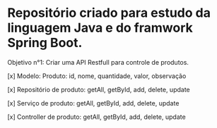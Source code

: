 # Repositório criado para estudo da linguagem Java e do framwork Spring Boot.

Objetivo n°1:
    Criar uma API Restfull para controle de produtos.

[x] Modelo:
    Produto: id, nome, quantidade, valor, observação

[x] Repositório de produto:
    getAll, getById, add, delete, update

[x] Serviço de produto:
    getAll, getById, add, delete, update

[x] Controller de produto:
    getAll, getById, add, delete, update